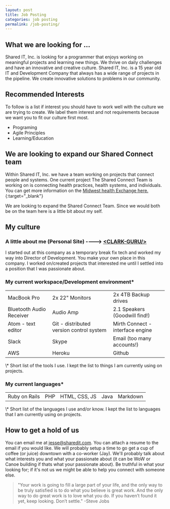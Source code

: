 ```yaml
---
layout: post
title: Job Posting
categories: job posting
permalink: /job-posting/
---
```


## What we are looking for ...

Shared IT, Inc. is looking for a programmer that enjoys working on meaningful projects and learning new things. We thrive on daily challenges and have an innovative and creative culture. Shared IT, Inc. is a 15 year old IT and Development Company that always has a wide range of projects in the pipeline. We create innovative solutions to problems in our community.

## Recommended Interests

To follow is a list if interest you should have to work well with the culture we are trying to create. We label them interest and not requirements because we want you to fit our culture first most.

  * Programing
  * Agile Principles
  * Learning/Education

## We are looking to expand our Shared Connect team

Within Shared IT, Inc. we have a team working on projects that connect people and systems. One current project The Shared Connect Team is working on is connecting health practices, health systems, and individuals. You can get more information on the [Midwest health Exchange here.](http://midwesthealthexchange.com/){:target="_blank"}

We are looking to expand the Shared Connect Team. Since we would both be on the team here is a little bit about my self.

## My culture

### A little about me (Personal Site) ----> [\<CLARK-GURU/>](http://clark.guru)

I started out at this company as a temporary break fix tech and worked my way into Director of Development. You make your own place in this company. I worked on/created projects that interested me until I settled into a position that I was passionate about.

### My current workspace/Development environment\*

<table class="pure-table pure-table-bordered">
  <tbody>
    <tr>
      <td> MacBook Pro </td>
      <td> 2x 22" Monitors </td>
      <td> 2x 4TB Backup drives </td>
    </tr>
    <tr>
      <td> Bluetooth Audio Receiver </td>
      <td> Audio Amp </td>
      <td> 2.1 Speakers (Goodwill find!)</td>
    </tr>
    <tr>
      <td> Atom - text editor </td>
      <td> Git - distributed version control system </td>
      <td> Mirth Connect - interface engine </td>
    </tr>
    <tr>
      <td> Slack </td>
      <td> Skype </td>
      <td> Email (too many accounts!)</td>
    </tr>
    <tr>
      <td> AWS </td>
      <td> Heroku </td>
      <td> Github </td>
    </tr>
  </tbody>
</table>
\* Short list of the tools I use. I kept the list to things I am currently using on projects.


### My current languages\*

<table class="pure-table pure-table-bordered">
  <tbody>
    <tr>
      <td> Ruby on Rails </td>
      <td> PHP </td>
      <td> HTML, CSS, JS </td>
      <td> Java </td>
      <td> Markdown </td>
    </tr>
  </tbody>
</table>
\* Short list of the languages I use and/or know. I kept the list to languages that I am currently using on projects.

## How to get a hold of us

You can email me at [jesse@sharedit.com](mailto:jesse@sharedit.com?Subject=I%20Work%20With%20You). You can attach a resume to the email if you would like. We will probably setup a time to go get a cup of coffee (or juice) downtown with a co-worker (Jay). We'll probably talk about what interests you and what your passionate about (it can be WoW or Canoe building if thats what your passionate about). Be truthful in what your looking for; if it's not us we might be able to help you connect with someone else.

>"Your work is going to fill a large part of your life, and the only way to be truly satisfied is to do what you believe is great work. And the only way to do great work is to love what you do. If you haven’t found it yet, keep looking. Don’t settle." -Steve Jobs

